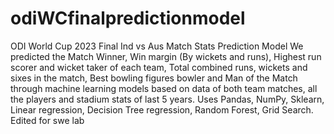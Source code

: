 # odiWCfinalpredictionmodel
ODI World Cup 2023 Final Ind vs Aus Match Stats Prediction Model
We predicted the Match Winner, Win margin (By wickets and runs), Highest run scorer and wicket taker of each team, Total combined runs, wickets and sixes in the match, Best bowling figures bowler and Man of the Match through machine learning models based on data of both team matches, all the players and stadium stats of last 5 years. Uses Pandas, NumPy, Sklearn, Linear regression, Decision Tree regression, Random Forest, Grid Search.
Edited for swe lab
